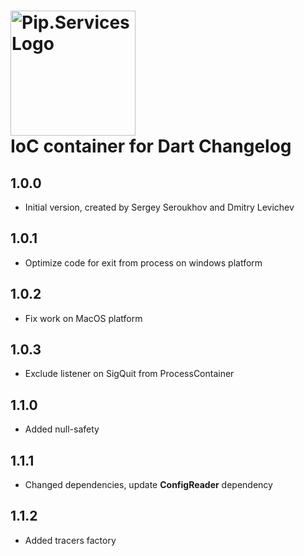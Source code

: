 # <img src="https://uploads-ssl.webflow.com/5ea5d3315186cf5ec60c3ee4/5edf1c94ce4c859f2b188094_logo.svg" alt="Pip.Services Logo" width="200"> <br/> IoC container for Dart Changelog

## 1.0.0

- Initial version, created by Sergey Seroukhov and Dmitry Levichev

## 1.0.1

- Optimize code for exit from process on windows platform

## 1.0.2

- Fix work on MacOS platform

## 1.0.3

- Exclude listener on SigQuit from ProcessContainer

## 1.1.0

- Added null-safety

## 1.1.1

- Changed dependencies, update **ConfigReader** dependency

## 1.1.2

- Added tracers factory
